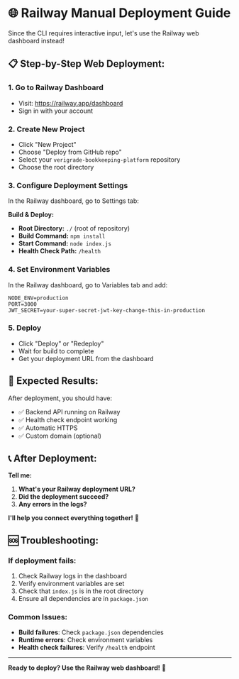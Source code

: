 # 🌐 Railway Manual Deployment Guide

Since the CLI requires interactive input, let's use the Railway web dashboard instead!

## 📋 **Step-by-Step Web Deployment:**

### 1. **Go to Railway Dashboard**
- Visit: https://railway.app/dashboard
- Sign in with your account

### 2. **Create New Project**
- Click "New Project"
- Choose "Deploy from GitHub repo"
- Select your `verigrade-bookkeeping-platform` repository
- Choose the root directory

### 3. **Configure Deployment Settings**
In the Railway dashboard, go to Settings tab:

**Build & Deploy:**
- **Root Directory:** `./` (root of repository)
- **Build Command:** `npm install`
- **Start Command:** `node index.js`
- **Health Check Path:** `/health`

### 4. **Set Environment Variables**
In the Railway dashboard, go to Variables tab and add:
```
NODE_ENV=production
PORT=3000
JWT_SECRET=your-super-secret-jwt-key-change-this-in-production
```

### 5. **Deploy**
- Click "Deploy" or "Redeploy"
- Wait for build to complete
- Get your deployment URL from the dashboard

## 🎯 **Expected Results:**

After deployment, you should have:
- ✅ Backend API running on Railway
- ✅ Health check endpoint working
- ✅ Automatic HTTPS
- ✅ Custom domain (optional)

## 📞 **After Deployment:**

**Tell me:**
1. **What's your Railway deployment URL?**
2. **Did the deployment succeed?**
3. **Any errors in the logs?**

**I'll help you connect everything together!** 🔧

## 🆘 **Troubleshooting:**

### If deployment fails:
1. Check Railway logs in the dashboard
2. Verify environment variables are set
3. Check that `index.js` is in the root directory
4. Ensure all dependencies are in `package.json`

### Common Issues:
- **Build failures**: Check `package.json` dependencies
- **Runtime errors**: Check environment variables
- **Health check failures**: Verify `/health` endpoint

---

**Ready to deploy? Use the Railway web dashboard!** 🚀
